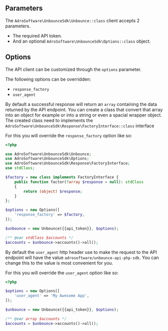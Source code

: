 ## Parameters

The `AdroSoftware\UnbounceSdk\Unbounce::class` client accepts 2 parameters.
* The required API token.
* And an optional `AdroSoftware\UnbounceSdk\Options::class` object. 

## Options

The API client can be customized through the `options` parameter.

The following options can be overridden:

* `response_factory`
* `user_agent`

By default a successful response will return an `array` containing the data returned by the API endpoint. You can create a class that convert that array into an object for example or into a string or even a spacial wrapper object. The created class need to implements the `AdroSoftware\UnbounceSdk\Response\FactoryInterface::class` interface

For this you will override the `response_factory` option like so:

```php
<?php

use AdroSoftware\UnbounceSdk\Unbounce;
use AdroSoftware\UnbounceSdk\Options;
use AdroSoftware\UnbounceSdk\Response\FactoryInterface;
use stdClass;

$factory = new class implements FactoryInterface {
    public function factor(?array $response = null): stdClass
    {
        return (object) $response;
    }
};

$options = new Options([
    'response_factory' => $factory,
]);

$unbounce = new Unbounce({{api_token}}, $options);

/** @var stdClass $accounts */
$accounts = $unbounce->accounts()->all();
```

By default the `user_agent` http header use to make the request to the API endpoint will have the value `adrosoftware/unbounce-api-php-sdk`. You can change this to the value is most convenient for you.

For this you will override the `user_agent` option like so:

```php
<?php

$options = new Options([
    'user_agent' => 'My Awesome App',
]);

$unbounce = new Unbounce({{api_token}}, $options);

/** @var array $accounts */
$accounts = $unbounce->accounts()->all();
```
